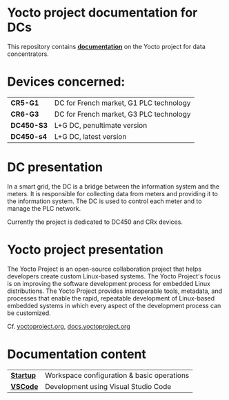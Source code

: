 # Yocto project documentation for DCs

This repository contains **[documentation](/index.md)** on the Yocto project for data concentrators.

# Devices concerned:
|                       |                                             |
|-----------------------|---------------------------------------------|
|**CR5-G1**             | DC for French market, G1 PLC technology     |
|**CR6-G3**             | DC for French market, G3 PLC technology     |
|**DC450-S3**           | L+G DC, penultimate version                 |
|**DC450-s4**           | L+G DC, latest version                      |

# DC presentation
In a smart grid, the DC is a bridge between the information system and the meters.
It is responsible for collecting data from meters and providing it to the information system.
The DC is used to control each meter and to manage the PLC network.

Currently the project is dedicated to DC450 and CRx devices.

# Yocto project presentation
The Yocto Project is an open-source collaboration project that helps developers create custom Linux-based systems.
The Yocto Project's focus is on improving the software development process for embedded Linux distributions.
The Yocto Project provides interoperable tools, metadata, and processes that enable the rapid, repeatable development of Linux-based embedded systems in which every aspect of the development process can be customized.

Cf. [yoctoproject.org](https://www.yoctoproject.org), [docs.yoctoproject.org](https://docs.yoctoproject.org)

# Documentation content

|                                |                                        |
|--------------------------------|----------------------------------------|
|**[Startup](/yocto/startup.md)**| Workspace configuration & basic operations |
|**[VSCode](/vscode/vscode.md)** | Development using Visual Studio Code   |